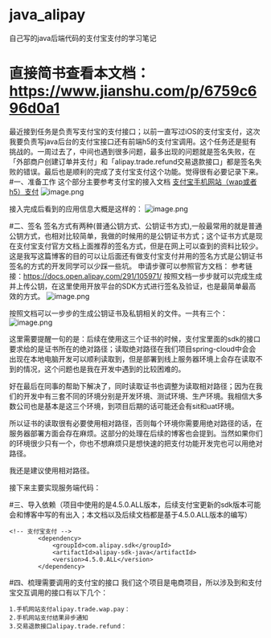 # java_alipay
自己写的java后端代码的支付宝支付的学习笔记

# 直接简书查看本文档：https://www.jianshu.com/p/6759c696d0a1

  最近接到任务是负责写支付宝的支付接口；以前一直写过iOS的支付宝支付，这次我要负责写java后台的支付宝接口还有前端h5的支付宝调用。这个任务还是挺有挑战的。一周过去了，中间也遇到很多问题，最多出现的问题就是签名失败，在「外部商户创建订单并支付」和「alipay.trade.refund交易退款接口」都是签名失败的错误。最后也是顺利的完成了支付宝支付这个功能。觉得很有必要记录下来。
#一、准备工作
这个部分主要参考支付宝的接入文档
[支付宝手机网站（wap或者h5）支付]([https://docs.open.alipay.com/203/107084/](https://docs.open.alipay.com/203/107084/)
)
![image.png](https://upload-images.jianshu.io/upload_images/5328791-cd7932158f944837.png?imageMogr2/auto-orient/strip%7CimageView2/2/w/1240)

接入完成后看到的应用信息大概是这样的：
![image.png](https://upload-images.jianshu.io/upload_images/5328791-47fd9dd75068e47a.png?imageMogr2/auto-orient/strip%7CimageView2/2/w/1240)

#二、签名
签名方式有两种(普通公钥方式、公钥证书方式),一般最常用的就是普通公钥方式，也相对比较简单，我做的时候用的是公钥证书方式；这个证书方式是现在支付宝支付官方文档上面推荐的签名方式，但是在网上可以查到的资料比较少。这是我写这篇博客的目的可以让后面还有做支付宝支付并用的签名方式是公钥证书签名的方式的开发同学可以少踩一些坑。
申请步骤可以参照官方文档：
参考链接：https://docs.open.alipay.com/291/105971/
按照文档一步步就可以完成生成并上传公钥，在这里使用开放平台的SDK方式进行签名及验证，也是最简单最高效的方式。
![image.png](https://upload-images.jianshu.io/upload_images/5328791-4b5efae03c18f876.png?imageMogr2/auto-orient/strip%7CimageView2/2/w/1240)

按照文档可以一步步的生成公钥证书及私钥相关的文件。一共有三个：
![image.png](https://upload-images.jianshu.io/upload_images/5328791-b6586dd7a8654199.png?imageMogr2/auto-orient/strip%7CimageView2/2/w/1240)

这里需要提醒一句的是：后续在使用这三个证书的时候，支付宝里面的sdk的接口要求给的是证书所在的绝对路径；读取绝对路径在我们项目spring-cloud中会会出现在本地电脑开发可以顺利读取到，但是部署到线上服务器环境上会存在读取不到的情况，这个问题也是我在开发中遇到的比较困难的。

好在最后在同事的帮助下解决了，同时读取证书也调整为读取相对路径；因为在我们的开发中有三套不同的环境分别是开发环境、测试环境、生产环境。我相信大多数公司也是基本是这三个环境，到项目后期的话可能还会有sit和uat环境。

所以证书的读取很有必要使用相对路径，否则每个环境你需要用绝对路径的话，在服务器部署方面会存在麻烦。这部分的处理在后续的博客也会提到。当然如果你们的环境很少只有一个，你也不想麻烦只是想快速的把支付功能开发完也可以用绝对路径。

我还是建议使用相对路径。

接下来主要实现服务端代码：

#三、导入依赖（项目中使用的是4.5.0.ALL版本，后续支付宝更新的sdk版本可能会和博客中写的有出入；本文档以及后续文档都是基于4.5.0.ALL版本的编写）
```
<!-- 支付宝支付 -->
        <dependency>
            <groupId>com.alipay.sdk</groupId>
            <artifactId>alipay-sdk-java</artifactId>
            <version>4.5.0.ALL</version>
        </dependency>
```
#四、梳理需要调用的支付宝的接口
我们这个项目是电商项目，所以涉及到和支付宝交互调用的接口有以下几个：
```
1.手机网站支付alipay.trade.wap.pay：
2.手机网站支付结果异步通知 
3.交易退款接口alipay.trade.refund：
```


